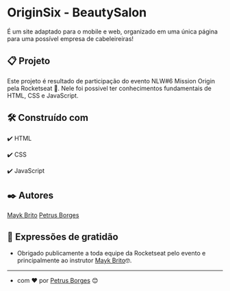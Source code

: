 # OriginSix - BeautySalon

É um site adaptado para o mobile e web, organizado em uma única página para uma possível
empresa de cabeleireiras!

## 📋 Projeto

Este projeto é resultado de participação do evento NLW#6 Mission Origin pela Rocketseat 🚀.
Nele foi possivel ter conhecimentos fundamentais de HTML, CSS e JavaScript.

## 🛠️ Construído com

✔️ HTML

✔️ CSS

✔️ JavaScript

## ✒️ Autores

[Mayk Brito](https://github.com/maykbrito)
[Petrus Borges](https://github.com/PetrusBorges)

## 🎁 Expressões de gratidão

- Obrigado publicamente a toda equipe da Rocketseat pelo evento e principalmente ao instrutor
  [Mayk Brito](https://github.com/maykbrito)🤓.

---

- com ❤️ por [Petrus Borges](https://www.linkedin.com/in/petrusborgesmachado/) 😊
